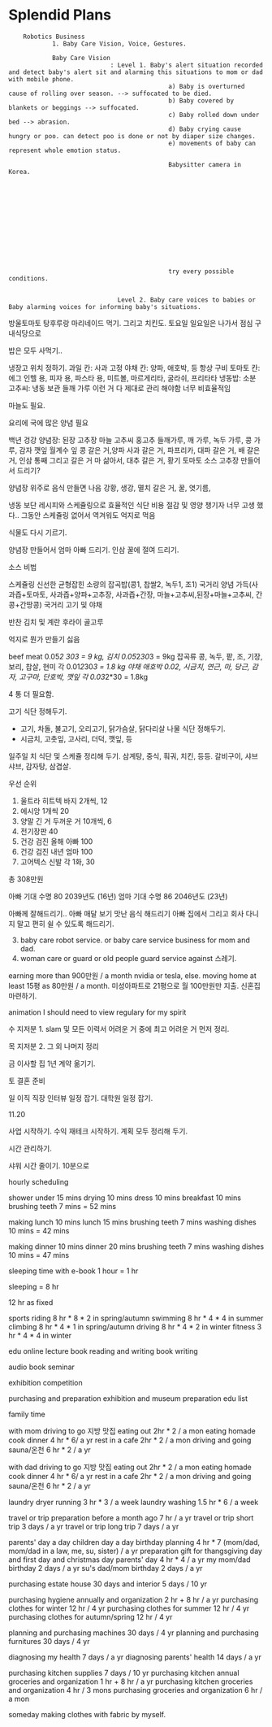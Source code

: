  # Splendid Plans


        Robotics Business 
                1. Baby Care Vision, Voice, Gestures. 

                Baby Care Vision
                                : Level 1. Baby's alert situation recorded and detect baby's alert sit and alarming this situations to mom or dad with mobile phone. 
                                                a) Baby is overturned cause of rolling over season. --> suffocated to be died. 
                                                b) Baby covered by blankets or beggings --> suffocated.
                                                c) Baby rolled down under bed --> abrasion.
                                                d) Baby crying cause hungry or poo. can detect poo is done or not by diaper size changes. 
                                                e) movements of baby can represent whole emotion status. 

                                                Babysitter camera in Korea. 


                                                










                                                try every possible conditions. 
                                                
                
                                  Level 2. Baby care voices to babies or Baby alarming voices for informing baby's situations. 











        






방울토마토 탕후루랑 마리네이드 먹기. 그리고 치킨도.
토요일 일요일은 나가서 점심 구내식당으로


밥은 모두 사먹기..


냉장고 위치 정하기.
과일 칸: 사과 고정
야채 칸: 양파, 애호박, 등
항상 구비 토마토 칸: 에그 인헬 용, 피자 용, 파스타 용, 
미트볼, 마르게리타, 굴라쉬, 프리타타
냉동밥: 소분
고추씨: 냉동 보관
들깨 가루
이런 거 다 제대로 관리 해야함 
너무 비효율적임 

마늘도 필요.

요리에 국에 많은 양념 필요

백년 겅강 양념장:
된장 고추장 마늘 고추씨 홍고추 
들깨가루, 깨 가루, 녹두 가루, 콩 가루,
감자 깻잎 월계수 잎
콩 갈은 거,양파 사과 갈은 거,
파프리카, 대파 갈은 거, 배 갈은 거,
인삼 통째 그리고 갈은 거 
마 삶아서, 대추 갈은 거, 황기
토마토 소스
고추장 만들어서 드리기?

양념장 위주로 음식 만들면 나음
강황, 생강, 멸치 갈은 거,
꿀, 엿기름, 

냉동 보단 
레시피와 스케쥴링으로 
효율적인 식단 비용 절감 및 영양 챙기자 
너무 고생 했다.. 그동안 스케쥴링 없어서 역겨워도 억지로 먹음 

식물도 다시 기르기.

양념장 만들어서 엄마 아빠 드리기.
인삼 꿀에 절여 드리기.

소스 비법

스케쥴링
신선한 균형잡힌 소량의 잡곡밥(콩1, 찹쌀2, 녹두1, 조1)
국거리 양념 가득(사과즙+토마토, 사과즙+양파+고추장, 사과즙+간장, 
마늘+고추씨,된장+마늘+고추씨, 간콩+간땅콩) 
국거리 고기 및 야채

반찬 김치 및 계란 후라이
골고루 

억지로 뭔가 만들기 싫음 


beef meat 0.05*2 *30*3 = 9 kg,
김치 0.05*2*30*3 = 9kg
잡곡류 콩, 녹두, 팥, 조, 기장, 보리, 찹살, 현미 각 0.01*2*30*3 = 1.8 kg
야채 애호박 0.02, 시금치, 연근, 마, 당근, 감자, 고구마, 단호박, 깻잎 각 0.03*2*30 = 1.8kg


4 통 더 필요함.



고기 식단 정해두기.
- 고기, 차돌, 불고기, 오리고기, 닭가슴살, 닭다리살
나물 식단 정해두기.
- 시금치, 고춧잎, 고사리, 더덕, 깻잎, 등

일주일 치 식단 및 스케쥴 정리해 두기. 
삼계탕, 중식, 훠궈, 치킨, 등등.
갈비구이, 샤브샤브, 감자탕, 삼겹살.




우선 순위
1. 울트라 히트텍 바지 2개씩, 12
2. 에시앙 1개씩 20
3. 양말 긴 거 두꺼운 거 10개씩, 6
4. 전기장판 40
4. 건강 검진 올해 아빠 100
5. 건강 검진 내년 엄마 100
6. 고어텍스 신발 각 1화, 30

총 308만원

아빠 기대 수명 80 2039년도 (16년)
엄마 기대 수명 86 2046년도 (23년)

아빠께 잘해드리기..
아빠 매달 보기
맛난 음식 해드리기 
아빠 집에서
그리고 회사 다니지 말고 편히 쉴 수 있도록 해드리기.

 

        
   
3. baby care robot service. or baby care service business for mom and dad.
4. woman care or guard or old people guard service against 스레기.

earning more than 900만원 / a month nvidia or tesla, else. 
moving home at least 15평 as 80만원 / a month. 
미성아파트로 21평으로 월 100만원만 지출. 신혼집 마련하기. 

animation I should need to view regulary for my spirit



수
지저분 1. slam 및 모든 이력서 어려운 거 중에 최고 어려운 거 먼저 정리.

목
지저분 2. 그 외 나머지 정리

금
이사할 집 1년 계약 옮기기.

토
결혼 준비


일
이직 직장 인터뷰 일정 잡기.
대학원 일정 잡기.



11.20



사업 시작하기.
수익 재테크 시작하기. 
계획 모두 정리해 두기.

시간 관리하기.


샤워 시간 줄이기. 10분으로 

hourly scheduling

shower under 15 mins
drying 10 mins
dress 10 mins
breakfast 10 mins
brushing teeth 7 mins
= 52 mins

making lunch 10 mins
lunch 15 mins
brushing teeth 7 mins
washing dishes 10 mins
= 42 mins

making dinner 10 mins
dinner 20 mins
brushing teeth 7 mins
washing dishes 10 mins
= 47 mins

sleeping time with e-book 1 hour
= 1 hr

sleeping
= 8 hr

12 hr as fixed 

sports 
riding 8 hr * 8 * 2 in spring/autumn
swimming 8 hr * 4 * 4 in summer 
climbing 8 hr * 4 * 1 in spring/autumn
driving 8 hr * 4 * 2 in winter
fitness 3 hr * 4 * 4 in winter


edu
online lecture
book reading and writing
book writing

audio book
seminar

exhibition
competition




purchasing and preparation exhibition and museum
preparation edu list








family time

with mom
driving to go 지방 맛집
eating out 2hr * 2 / a mon
eating homade cook dinner 4 hr * 6/ a yr
rest in a cafe 2hr * 2 /  a mon
driving and going sauna/온천 6 hr * 2 / a yr

with dad
driving to go 지방 맛집
eating out 2hr * 2 / a mon
eating homade cook dinner 4 hr * 6/ a yr
rest in a cafe 2hr * 2 /  a mon
driving and going sauna/온천 6 hr * 2 / a yr


laundry dryer running 3 hr * 3 / a week
laundry washing 1.5 hr * 6 / a week

travel or trip preparation before a month ago 7 hr / a yr
travel or trip short trip 3 days / a yr
travel or trip long trip 7 days / a yr

parents' day a day
children day a day
birthday planning 4 hr * 7 (mom/dad, mom/dad in a law, me, su, sister) / a yr
preparation gift for thangsgiving day and first day and christmas day parents' day 4 hr * 4 / a yr
my mom/dad birthday 2 days / a yr
su's dad/mom birthday 2 days / a yr











purchasing estate house 30 days and interior 5 days / 10 yr


purchasing hygiene annually and organization 2 hr + 8 hr / a yr 
purchasing clothes for winter 12 hr / 4 yr
purchasing clothes for summer 12 hr / 4 yr
purchasing clothes for autumn/spring 12 hr / 4 yr

planning and purchasing machines 30 days / 4 yr
planning and purchasing furnitures 30 days / 4 yr


diagnosing my health 7 days / a yr
diagnosing parents' health 14 days / a yr


purchasing kitchen supplies 7 days / 10 yr
purchasing kitchen annual groceries and organization 1 hr + 8 hr / a yr
purchasing kitchen groceries and organization 4 hr / 3 mons
purchasing groceries and organization 6 hr / a mon






someday
making clothes with fabric by myself.















